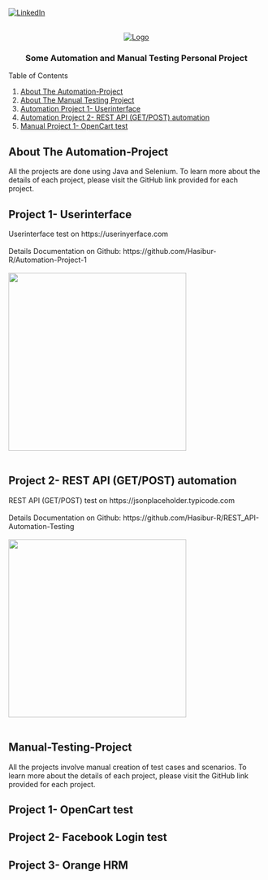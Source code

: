 <a name="readme-top"></a>

<!-- PROJECT SHIELDS -->
[![LinkedIn][linkedin-shield]][linkedin-url]


<!-- PROJECT LOGO -->
<br />
<div align="center">
  <a href="https://github.com/Hasibur-R/Some-Automation-and-Manual-Testing-Project">
    <img src="https://cdn.discordapp.com/attachments/1170655156229128232/1181174538357186632/3.png?ex=65801983&is=656da483&hm=93abe2c05caf562b418f29f9664281664855bc386d5c3c6d8baf002745521975&" alt="Logo">
  </a>

  <h3 align="center">Some Automation and Manual Testing Personal Project</h3>
</div>

 <!-- TABLE OF CONTENTS -->

  <summary>Table of Contents</summary>
<ol>
  <li>
    <a href="#auto-project">About The Automation-Project</a>
  </li>
  <li>
    <a href="#manual">About The Manual Testing Project</a>
  </li>
  <li>
    <a href="#project-1-userinterface">Automation Project 1- Userinterface</a>
<!--     <ul>
      <li><a href="#built-with">Built With</a></li>
    </ul> -->
  </li>
  <li>
    <a href="#auto-2">Automation Project 2- REST API (GET/POST) automation</a>
<!--     <ul>
      <li><a href="#built-with">Built With</a></li>
    </ul> -->
  </li>
  <li>
    <a href="mp-1">Manual Project 1- OpenCart test</a>
  </li>
</ol>




<!-- Autmotion PROJECT -->
<h2 id="auto-project">About The Automation-Project</h2>
All the projects are done using Java and Selenium. To learn more about the details of each project, please visit the GitHub link provided for each project.
 <br>



<h2 id="project-1-userinterface"> Project 1- Userinterface</h2>
Userinterface test on https://userinyerface.com <br><br>
Details Documentation on Github: https://github.com/Hasibur-R/Automation-Project-1<br><br>
<img src="https://cdn.discordapp.com/attachments/1170655156229128232/1170655517694246922/HomePage.png?ex=6559d4e9&is=65475fe9&hm=fbcb11543eef4b219c060b1eae708ea33d53fe3f48714c95564cc8559589a5a5&" height="350"><br><br>


<h2 id="auto-2">Project 2- REST API (GET/POST) automation</h2>
REST API (GET/POST) test on https://jsonplaceholder.typicode.com <br><br>
Details Documentation on Github: https://github.com/Hasibur-R/REST_API-Automation-Testing <br><br>
<img src="https://cdn.discordapp.com/attachments/1170655156229128232/1179506285570445335/BeFunky-collage.jpg?ex=657a07d4&is=656792d4&hm=4fd982815f9b60c096bbf4dba17f1a4ac096575a7db28d25d3a37a1477010ff4&" height="350"><br><br>

<h2 id="manual"> Manual-Testing-Project</h2>
All the projects involve manual creation of test cases and scenarios. To learn more about the details of each project, please visit the GitHub link provided for each project.
<h2 id="mp-1"> Project 1- OpenCart test</h2>
<h2> Project 2- Facebook Login test</h2>
<h2> Project 3- Orange HRM</h2>










<!-- MARKDOWN LINKS & IMAGES -->
<!-- https://www.markdownguide.org/basic-syntax/#reference-style-links -->
[contributors-shield]: https://img.shields.io/github/contributors/othneildrew/Best-README-Template.svg?style=for-the-badge
[contributors-url]: https://github.com/othneildrew/Best-README-Template/graphs/contributors
[forks-shield]: https://img.shields.io/github/forks/othneildrew/Best-README-Template.svg?style=for-the-badge
[forks-url]: https://github.com/othneildrew/Best-README-Template/network/members
[stars-shield]: https://img.shields.io/github/stars/othneildrew/Best-README-Template.svg?style=for-the-badge
[stars-url]: https://github.com/othneildrew/Best-README-Template/stargazers
[issues-shield]: https://img.shields.io/github/issues/othneildrew/Best-README-Template.svg?style=for-the-badge
[issues-url]: https://github.com/othneildrew/Best-README-Template/issues
[license-shield]: https://img.shields.io/github/license/othneildrew/Best-README-Template.svg?style=for-the-badge
[license-url]: https://github.com/othneildrew/Best-README-Template/blob/master/LICENSE.txt
[linkedin-shield]: https://img.shields.io/badge/-LinkedIn-black.svg?style=for-the-badge&logo=linkedin&colorB=555
[linkedin-url]: https://www.linkedin.com/in/hasibur-r/
[product-screenshot]: images/screenshot.png
[Next.js]: https://img.shields.io/badge/next.js-000000?style=for-the-badge&logo=nextdotjs&logoColor=white
[Next-url]: https://nextjs.org/
[React.js]: https://img.shields.io/badge/React-20232A?style=for-the-badge&logo=react&logoColor=61DAFB
[React-url]: https://reactjs.org/
[Vue.js]: https://img.shields.io/badge/Vue.js-35495E?style=for-the-badge&logo=vuedotjs&logoColor=4FC08D
[Vue-url]: https://vuejs.org/
[Angular.io]: https://img.shields.io/badge/Angular-DD0031?style=for-the-badge&logo=angular&logoColor=white
[Angular-url]: https://angular.io/
[Svelte.dev]: https://img.shields.io/badge/Svelte-4A4A55?style=for-the-badge&logo=svelte&logoColor=FF3E00
[Svelte-url]: https://svelte.dev/
[Laravel.com]: https://img.shields.io/badge/Laravel-FF2D20?style=for-the-badge&logo=laravel&logoColor=white
[Laravel-url]: https://laravel.com
[Bootstrap.com]: https://img.shields.io/badge/Bootstrap-563D7C?style=for-the-badge&logo=bootstrap&logoColor=white
[Bootstrap-url]: https://getbootstrap.com
[JQuery.com]: https://img.shields.io/badge/jQuery-0769AD?style=for-the-badge&logo=jquery&logoColor=white
[JQuery-url]: https://jquery.com 
